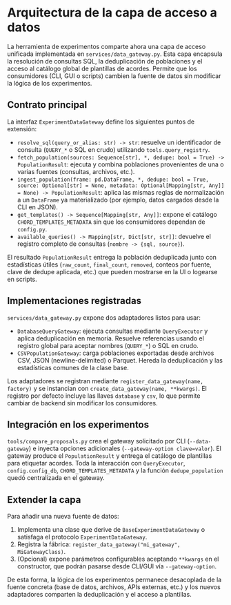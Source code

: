 # Arquitectura de la capa de acceso a datos

La herramienta de experimentos comparte ahora una capa de acceso unificada
implementada en `services/data_gateway.py`. Esta capa encapsula la
resolución de consultas SQL, la deduplicación de poblaciones y el acceso
al catálogo global de plantillas de acordes. Permite que los consumidores
(CLI, GUI o scripts) cambien la fuente de datos sin modificar la lógica
de los experimentos.

## Contrato principal

La interfaz `ExperimentDataGateway` define los siguientes puntos de
extensión:

- `resolve_sql(query_or_alias: str) -> str`: resuelve un identificador de
  consulta (`QUERY_*` o SQL en crudo) utilizando `tools.query_registry`.
- `fetch_population(sources: Sequence[str], *, dedupe: bool = True) ->
  PopulationResult`: ejecuta y combina poblaciones provenientes de una o
  varias fuentes (consultas, archivos, etc.).
- `ingest_population(frame: pd.DataFrame, *, dedupe: bool = True,
  source: Optional[str] = None, metadata: Optional[Mapping[str, Any]] =
  None) -> PopulationResult`: aplica las mismas reglas de normalización a
  un `DataFrame` ya materializado (por ejemplo, datos cargados desde la
  CLI en JSON).
- `get_templates() -> Sequence[Mapping[str, Any]]`: expone el catálogo
  `CHORD_TEMPLATES_METADATA` sin que los consumidores dependan de
  `config.py`.
- `available_queries() -> Mapping[str, Dict[str, str]]`: devuelve el
  registro completo de consultas (`nombre -> {sql, source}`).

El resultado `PopulationResult` entrega la población deduplicada junto con
estadísticas útiles (`raw_count`, `final_count`, `removed`, conteos por
fuente, clave de dedupe aplicada, etc.) que pueden mostrarse en la UI o
logearse en scripts.

## Implementaciones registradas

`services/data_gateway.py` expone dos adaptadores listos para usar:

- `DatabaseQueryGateway`: ejecuta consultas mediante `QueryExecutor` y
  aplica deduplicación en memoria. Resuelve referencias usando el registro
  global para aceptar nombres (`QUERY_*`) o SQL en crudo.
- `CSVPopulationGateway`: carga poblaciones exportadas desde archivos
  CSV, JSON (newline-delimited) o Parquet. Hereda la deduplicación y las
  estadísticas comunes de la clase base.

Los adaptadores se registran mediante `register_data_gateway(name,
factory)` y se instancian con `create_data_gateway(name, **kwargs)`. El
registro por defecto incluye las llaves `database` y `csv`, lo que
permite cambiar de backend sin modificar los consumidores.

## Integración en los experimentos

`tools/compare_proposals.py` crea el gateway solicitado por CLI (`--data-
 gateway`) e inyecta opciones adicionales (`--gateway-option
 clave=valor`). El gateway produce el `PopulationResult` y entrega el
catálogo de plantillas para etiquetar acordes. Toda la interacción con
`QueryExecutor`, `config.config_db`, `CHORD_TEMPLATES_METADATA` y la
función `dedupe_population` quedó centralizada en el gateway.

## Extender la capa

Para añadir una nueva fuente de datos:

1. Implementa una clase que derive de `BaseExperimentDataGateway` o
   satisfaga el protocolo `ExperimentDataGateway`.
2. Registra la fábrica: `register_data_gateway("mi_gateway",
   MiGatewayClass)`.
3. (Opcional) expone parámetros configurables aceptando `**kwargs` en el
   constructor, que podrán pasarse desde CLI/GUI vía `--gateway-option`.

De esta forma, la lógica de los experimentos permanece desacoplada de la
fuente concreta (base de datos, archivos, APIs externas, etc.) y los
nuevos adaptadores comparten la deduplicación y el acceso a plantillas.
